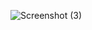 ![Screenshot (3)](https://github.com/SAURABHTIWARIVBSPU/Web-Devlopement/assets/115872589/88448e0e-096b-48b7-9aa7-c57045db1448)
